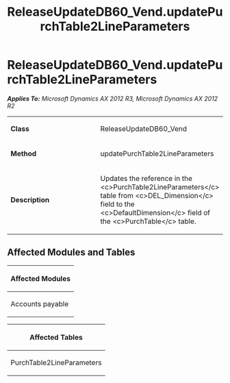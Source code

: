 ﻿---
title: ReleaseUpdateDB60_Vend.updatePurchTable2LineParameters
TOCTitle: ReleaseUpdateDB60_Vend.updatePurchTable2LineParameters
ms:assetid: a1589ac9-0823-fd62-38fd-026d8d42a34a
ms:mtpsurl: https://msdn.microsoft.com/en-us/library/JJ736728(v=AX.60)
ms:contentKeyID: 49710161
ms.date: 05/18/2015
mtps_version: v=AX.60
---

# ReleaseUpdateDB60\_Vend.updatePurchTable2LineParameters 


_**Applies To:** Microsoft Dynamics AX 2012 R3, Microsoft Dynamics AX 2012 R2_

<table>
<colgroup>
<col style="width: 50%" />
<col style="width: 50%" />
</colgroup>
<tbody>
<tr class="odd">
<td><p><strong>Class</strong></p></td>
<td><p>ReleaseUpdateDB60_Vend</p></td>
</tr>
<tr class="even">
<td><p><strong>Method</strong></p></td>
<td><p>updatePurchTable2LineParameters</p></td>
</tr>
<tr class="odd">
<td><p><strong>Description</strong></p></td>
<td><p>Updates the reference in the &lt;c&gt;PurchTable2LineParameters&lt;/c&gt; table from &lt;c&gt;DEL_Dimension&lt;/c&gt; field to the &lt;c&gt;DefaultDimension&lt;/c&gt; field of the &lt;c&gt;PurchTable&lt;/c&gt; table.</p></td>
</tr>
</tbody>
</table>


## Affected Modules and Tables

<table>
<colgroup>
<col style="width: 100%" />
</colgroup>
<thead>
<tr class="header">
<th><p>Affected Modules</p></th>
</tr>
</thead>
<tbody>
<tr class="odd">
<td><p>Accounts payable</p></td>
</tr>
</tbody>
</table>


<table>
<colgroup>
<col style="width: 100%" />
</colgroup>
<thead>
<tr class="header">
<th><p>Affected Tables</p></th>
</tr>
</thead>
<tbody>
<tr class="odd">
<td><p>PurchTable2LineParameters</p></td>
</tr>
</tbody>
</table>

  


